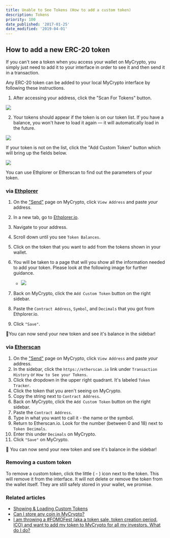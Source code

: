 ```yaml
---
title: Unable to See Tokens (How to add a custom token)
description: Tokens
priority: 100
date_published: '2017-01-25'
date_modified: '2019-04-01'
---
```


## How to add a new ERC-20 token

If you can't see a token when you access your wallet on MyCrypto, you simply just need to add it to your interface in order to see it and then send it in a transaction.

Any ERC-20 token can be added to your local MyCrypto interface by following these instructions.

1. After accessing your address, click the "Scan For Tokens" button. 

![](https://i.imgur.com/kXmezaU.png)

2. Your tokens should appear if the token is on our token list. If you have a balance, you won't have to load it again — it will automatically load in the future.

![](https://i.imgur.com/vxho4sO.png)

If your token is not on the list, click the "Add Custom Token" button which will bring up the fields below.

![](https://i.imgur.com/p1wwXQ9.png)

You can use Ethplorer or Etherscan to find out the parameters of your token. 

### via [Ethplorer](https://ethplorer.io/) 

1. On the ["Send"](https://mycrypto.com/account) page on MyCrypto, click `View Address` and paste *your* address.

2. In a new tab, go to [Ethplorer.io](https://ethplorer.io/). 

3. Navigate to your address.

4. Scroll down until you see `Token Balances`.

5. Click on the token that you want to add from the tokens shown in your wallet.

6. You will be taken to a page that will you show all the information needed to add your token. Please look at the following image for further guidance.
   * ![](https://i.imgur.com/5UCTIng.png)

7. Back on MyCrypto, click the `Add Custom Token` button on the right sidebar.

8. Paste the `Contract Address`, `Symbol`, and `Decimals` that you got from Ethplorer.io.

9. Click `"Save"`.

🎉You can now send your new token and see it's balance in the sidebar!

### via [Etherscan](https://etherscan.io)

1. On the ["Send"](https://mycrypto.com/account) page on MyCrypto, click `View Address` and paste *your* address.
2. In the sidebar, click the `https://etherscan.io` link under `Transaction History` or `How to See your Tokens`.
3. Click the dropdown in the upper right quadrant. It's labeled `Token Tracker`.
4. Click the token that you aren't seeing on MyCrypto.
5. Copy the string next to `Contract Address`.
6. Back on MyCrypto, click the `Add Custom Token` button on the right sidebar.
7. Paste the `Contract Address`.
8. Type in what you want to call it - the name or the symbol.
9. Return to Etherscan.io. Look for the number (between 0 and 18) next to `Token Decimals`.
10. Enter this under `Decimals` on MyCrypto.
11. Click `"Save"` on MyCrypto.

🎉 You can now send your new token and see it's balance in the sidebar!

### Removing a custom token

To remove a custom token, click the little ( - ) icon next to the token. This will remove it from the interface. It will not delete or remove the token from the wallet itself. They are still safely stored in your wallet, we promise.

### Related articles

* [Showing & Loading Custom Tokens](/troubleshooting/tokens/adding-new-token-and-sending-custom-tokens)
* [Can I store any coin in MyCrypto?](/general-knowledge/about-mycrypto/does-mycrypto-support-bitcoin-or-other-coins)
* [I am throwing a #FOMOFest (aka a token sale, token creation period, ICO) and want to add my token to MyCrypto for all my investors. What do I do?](/developers/add-token-to-default-list)
